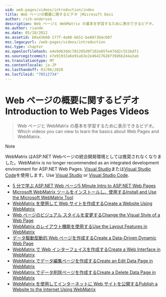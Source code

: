 ```yaml
---
uid: web-pages/videos/introduction/index
title: Web ページの概要に関するビデオ |Microsoft Docs
author: rick-anderson
description: Web ページと WebMatrix の基本を学習するために表示できるビデオ。
ms.author: riande
ms.date: 05/18/2012
ms.assetid: b8a43660-177f-4a00-bb51-be887364c607
msc.legacyurl: /web-pages/videos/introduction
msc.type: chapter
ms.openlocfilehash: e4e9d63ddc701205d9f102e05fe47dd2c552bdf1
ms.sourcegitcommit: e7e91932a6e91a63e2e46417626f39d6b244a3ab
ms.translationtype: MT
ms.contentlocale: ja-JP
ms.lasthandoff: 03/06/2020
ms.locfileid: "78512734"
---
```

# <a name="introduction-to-web-pages-videos"></a><span data-ttu-id="c8ba3-103">Web ページの概要に関するビデオ</span><span class="sxs-lookup"><span data-stu-id="c8ba3-103">Introduction to Web Pages Videos</span></span>

> <span data-ttu-id="c8ba3-104">Web ページと WebMatrix の基本を学習するために表示できるビデオ。</span><span class="sxs-lookup"><span data-stu-id="c8ba3-104">Which videos you can view to learn the basics about Web Pages and WebMatrix.</span></span>

> [!NOTE] 
> <span data-ttu-id="c8ba3-105">WebMatrix はASP.NET Webページの統合開発環境としては推奨されなくなりました。</span><span class="sxs-lookup"><span data-stu-id="c8ba3-105">WebMatrix is no longer recommended as an integrated development environment for ASP.NET Web Pages.</span></span> <span data-ttu-id="c8ba3-106">[Visual Studio](xref:aspnet/web-pages/overview/getting-started/program-asp-net-web-pages-in-visual-studio)または[Visual Studio Code](https://code.visualstudio.com/)を使用します。</span><span class="sxs-lookup"><span data-stu-id="c8ba3-106">Use [Visual Studio](xref:aspnet/web-pages/overview/getting-started/program-asp-net-web-pages-in-visual-studio) or [Visual Studio Code](https://code.visualstudio.com/).</span></span>

- [<span data-ttu-id="c8ba3-107">5 分で学ぶ ASP.NET Web ページ</span><span class="sxs-lookup"><span data-stu-id="c8ba3-107">5 Minute Intro to ASP.NET Web Pages</span></span>](5-minute-introduction-to-aspnet-web-pages.md)
- [<span data-ttu-id="c8ba3-108">Microsoft WebMatrix ツールをインストールし、使用する</span><span class="sxs-lookup"><span data-stu-id="c8ba3-108">Install and Use the Microsoft WebMatrix Tool</span></span>](install-and-use-the-microsoft-webmatrix-tool.md)
- [<span data-ttu-id="c8ba3-109">WebMatrix を使用して Web サイトを作成する</span><span class="sxs-lookup"><span data-stu-id="c8ba3-109">Create a Website Using WebMatrix</span></span>](create-a-website-using-webmatrix.md)
- [<span data-ttu-id="c8ba3-110">Web ページのビジュアル スタイルを変更する</span><span class="sxs-lookup"><span data-stu-id="c8ba3-110">Change the Visual Style of a Web Page</span></span>](change-the-visual-style-of-a-web-page.md)
- [<span data-ttu-id="c8ba3-111">WebMatrix のレイアウト機能を使用する</span><span class="sxs-lookup"><span data-stu-id="c8ba3-111">Use the Layout Features in WebMatrix</span></span>](use-the-layout-features-in-webmatrix.md)
- [<span data-ttu-id="c8ba3-112">データ駆動型動的 Web ページを作成する</span><span class="sxs-lookup"><span data-stu-id="c8ba3-112">Create a Data-Driven Dynamic Web Page</span></span>](create-a-data-driven-dynamic-web-page.md)
- [<span data-ttu-id="c8ba3-113">WebMatrix で Web インターフェイスを作成する</span><span class="sxs-lookup"><span data-stu-id="c8ba3-113">Create a Web Interface in WebMatrix</span></span>](create-a-web-interface-in-webmatrix.md)
- [<span data-ttu-id="c8ba3-114">WebMatrix でデータ編集ページを作成する</span><span class="sxs-lookup"><span data-stu-id="c8ba3-114">Create an Edit Data Page in WebMatrix</span></span>](create-an-edit-data-page-in-webmatrix.md)
- [<span data-ttu-id="c8ba3-115">WebMatrix でデータ削除ページを作成する</span><span class="sxs-lookup"><span data-stu-id="c8ba3-115">Create a Delete Data Page in WebMatrix</span></span>](create-a-delete-data-page-in-webmatrix.md)
- [<span data-ttu-id="c8ba3-116">WebMatrix を使用してインターネットに Web サイトを公開する</span><span class="sxs-lookup"><span data-stu-id="c8ba3-116">Publish a Website to the Internet Using WebMatrix</span></span>](publish-a-website-to-the-internet-using-webmatrix.md)
